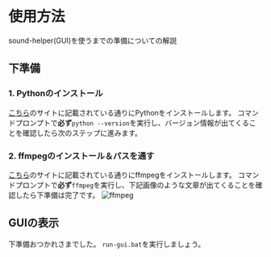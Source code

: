 # 使用方法
sound-helper(GUI)を使うまでの準備についての解説
## 下準備
### 1. Pythonのインストール
[こちら](https://prog-8.com/docs/python-env-win)のサイトに記載されている通りにPythonをインストールします。
コマンドプロンプトで**必ず**`python --version`を実行し、バージョン情報が出てくることを確認したら次のステップに進みます。

### 2. ffmpegのインストール＆パスを通す
[こちら](https://rikoubou.hatenablog.com/entry/2019/11/07/144533)のサイトに記載されている通りにffmpegをインストールします。
コマンドプロンプトで**必ず**`ffmpeg`を実行し、下記画像のような文章が出てくることを確認したら下準備は完了です。
![ffmpeg](https://cdn-ak.f.st-hatena.com/images/fotolife/r/rikoubou/20191107/20191107144324.png)

## GUIの表示
下準備おつかれさまでした。
`run-gui.bat`を実行しましょう。
